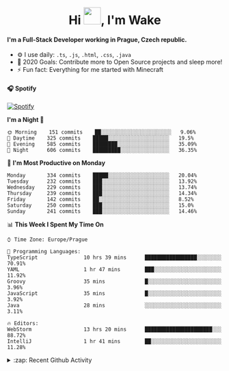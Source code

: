 <h1 align="center">Hi <img src="https://raw.githubusercontent.com/MrWakeCZ/MrWakeCZ/master/Hi.gif" width="40px" />, I'm Wake</h1>

#### I'm a Full-Stack Developer working in Prague, Czech republic.
- ⚙️ I use daily: `.ts`, `.js`, `.html`, `.css`, `.java`
- 🥅 2020 Goals: Contribute more to Open Source projects and sleep more!
- ⚡ Fun fact: Everything for me started with Minecraft

#### 🎧 Spotify
[![Spotify](https://novatorem-delta-eight.vercel.app/api/spotify)](https://open.spotify.com/user/wakeecz)

<!--START_SECTION:waka-->
**I'm a Night 🦉** 

```text
🌞 Morning    151 commits    ██░░░░░░░░░░░░░░░░░░░░░░░   9.06% 
🌆 Daytime    325 commits    █████░░░░░░░░░░░░░░░░░░░░   19.5% 
🌃 Evening    585 commits    ████████░░░░░░░░░░░░░░░░░   35.09% 
🌙 Night      606 commits    █████████░░░░░░░░░░░░░░░░   36.35%

```
📅 **I'm Most Productive on Monday** 

```text
Monday       334 commits    █████░░░░░░░░░░░░░░░░░░░░   20.04% 
Tuesday      232 commits    ███░░░░░░░░░░░░░░░░░░░░░░   13.92% 
Wednesday    229 commits    ███░░░░░░░░░░░░░░░░░░░░░░   13.74% 
Thursday     239 commits    ███░░░░░░░░░░░░░░░░░░░░░░   14.34% 
Friday       142 commits    ██░░░░░░░░░░░░░░░░░░░░░░░   8.52% 
Saturday     250 commits    ███░░░░░░░░░░░░░░░░░░░░░░   15.0% 
Sunday       241 commits    ███░░░░░░░░░░░░░░░░░░░░░░   14.46%

```


📊 **This Week I Spent My Time On** 

```text
⌚︎ Time Zone: Europe/Prague

💬 Programming Languages: 
TypeScript               10 hrs 39 mins      █████████████████░░░░░░░░   70.91% 
YAML                     1 hr 47 mins        ███░░░░░░░░░░░░░░░░░░░░░░   11.92% 
Groovy                   35 mins             █░░░░░░░░░░░░░░░░░░░░░░░░   3.96% 
JavaScript               35 mins             █░░░░░░░░░░░░░░░░░░░░░░░░   3.92% 
Java                     28 mins             ░░░░░░░░░░░░░░░░░░░░░░░░░   3.11%

🔥 Editors: 
WebStorm                 13 hrs 20 mins      ██████████████████████░░░   88.72% 
IntelliJ                 1 hr 41 mins        ██░░░░░░░░░░░░░░░░░░░░░░░   11.28%

```


<!--END_SECTION:waka-->

<details>
  <summary>:zap: Recent Github Activity</summary>

<!--START_SECTION:activity-->
1. ❗️ Closed issue [#574](https://github.com/Zrips/Residence/issues/574) in [Zrips/Residence](https://github.com/Zrips/Residence)
2. 🗣 Commented on [#574](https://github.com/Zrips/Residence/issues/574) in [Zrips/Residence](https://github.com/Zrips/Residence)
3. 🎉 Merged PR [#13](https://github.com/craftmania-cz/craftmanager/pull/13) in [craftmania-cz/craftmanager](https://github.com/craftmania-cz/craftmanager)
4. 💪 Opened PR [#13](https://github.com/craftmania-cz/craftmanager/pull/13) in [craftmania-cz/craftmanager](https://github.com/craftmania-cz/craftmanager)
5. ❗️ Opened issue [#574](https://github.com/Zrips/Residence/issues/574) in [Zrips/Residence](https://github.com/Zrips/Residence)
<!--END_SECTION:activity-->

</details>
